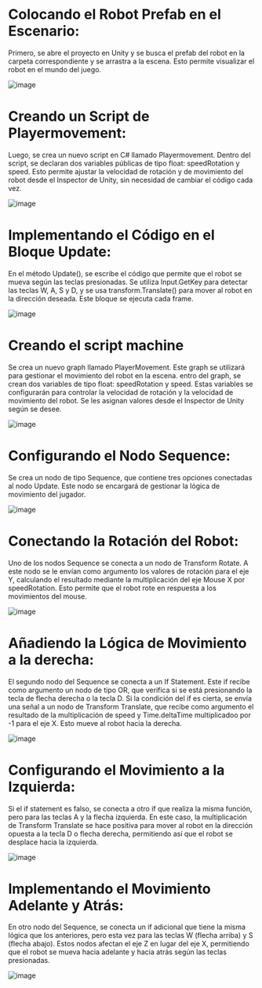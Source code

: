 # Colocando el Robot Prefab en el Escenario:
Primero, se abre el proyecto en Unity y se busca el prefab del robot en la carpeta correspondiente y se arrastra a la escena. 
Esto permite visualizar el robot en el mundo del juego.

![image](https://github.com/user-attachments/assets/f0fd6be1-1ffd-4d36-bff4-f6bbc2b6f91f)

# Creando un Script de Playermovement:
Luego, se crea un nuevo script en C# llamado Playermovement. Dentro del script, se declaran dos variables públicas de tipo float: speedRotation y speed. Esto permite ajustar la velocidad 
de rotación y de movimiento del robot desde el Inspector de Unity, sin necesidad de cambiar el código cada vez.

![image](https://github.com/user-attachments/assets/36027126-a55f-4d66-8192-bb685d9ae888)

# Implementando el Código en el Bloque Update:
En el método Update(), se escribe el código que permite que el robot se mueva según las teclas presionadas. Se utiliza Input.GetKey para detectar las teclas W, A, S y D, y 
se usa transform.Translate() para mover al robot en la dirección deseada. Este bloque se ejecuta cada frame.

![image](https://github.com/user-attachments/assets/2564a89b-c6c5-4377-bc8d-c2b2291ffa74)

# Creando el script machine
Se crea un nuevo graph llamado PlayerMovement. Este graph se utilizará para gestionar el movimiento del robot en la escena. entro del graph, se crean dos variables de tipo float: speedRotation y speed. Estas variables se configurarán para controlar la velocidad de rotación y la velocidad de movimiento del robot. Se les asignan valores desde el Inspector de Unity según se desee.

![image](https://github.com/user-attachments/assets/3ba74230-88c4-4b4a-8c05-ece56672c9d0)

# Configurando el Nodo Sequence:
Se crea un nodo de tipo Sequence, que contiene tres opciones conectadas al nodo Update. Este nodo se encargará de gestionar la lógica de movimiento del jugador.

![image](https://github.com/user-attachments/assets/2483de33-c364-4d06-821b-760e4297b90c)

# Conectando la Rotación del Robot:
Uno de los nodos Sequence se conecta a un nodo de Transform Rotate. A este nodo se le envían como argumento los valores de rotación para el eje Y, calculando el resultado mediante la multiplicación del eje Mouse X por speedRotation. Esto permite que el robot rote en respuesta a los movimientos del mouse.

![image](https://github.com/user-attachments/assets/0a301451-5d2b-4d0e-9202-62d205bc2bec)

# Añadiendo la Lógica de Movimiento a la derecha:
El segundo nodo del Sequence se conecta a un If Statement. Este if recibe como argumento un nodo de tipo OR, que verifica si se está presionando la tecla de flecha derecha o la tecla D. Si la condición del if es cierta, se envía una señal a un nodo de Transform Translate, que recibe como argumento el resultado de la multiplicación de speed y Time.deltaTime multiplicadoo por -1 para el eje X. Esto mueve al robot hacia la derecha.

![image](https://github.com/user-attachments/assets/3a8dce34-01e7-404c-bd11-a3c60bdfa02f)

# Configurando el Movimiento a la Izquierda:
Si el if statement es falso, se conecta a otro if que realiza la misma función, pero para las teclas A y la flecha izquierda. En este caso, la multiplicación de Transform Translate se hace positiva para mover al robot en la dirección opuesta a la tecla D o flecha derecha, permitiendo así que el robot se desplace hacia la izquierda.

![image](https://github.com/user-attachments/assets/a730060b-9f31-42ad-9d9d-adb5f9b7b300)

# Implementando el Movimiento Adelante y Atrás:
En otro nodo del Sequence, se conecta un if adicional que tiene la misma lógica que los anteriores, pero esta vez para las teclas W (flecha arriba) y S (flecha abajo). Estos nodos afectan el eje Z en lugar del eje X, permitiendo que el robot se mueva hacia adelante y hacia atrás según las teclas presionadas.

![image](https://github.com/user-attachments/assets/7893a2e6-b8f9-4b59-a053-3a1fecc55c34)







